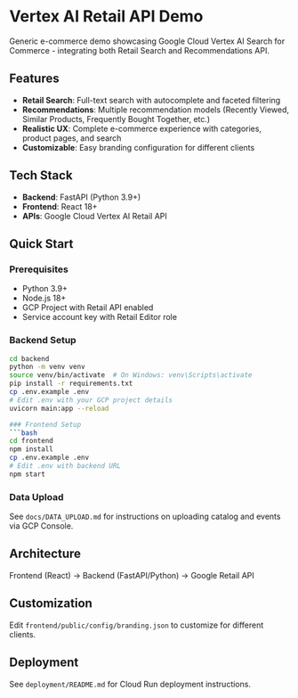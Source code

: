 # Vertex AI Retail API Demo

Generic e-commerce demo showcasing Google Cloud Vertex AI Search for Commerce - integrating both Retail Search and Recommendations API.

## Features

- **Retail Search**: Full-text search with autocomplete and faceted filtering
- **Recommendations**: Multiple recommendation models (Recently Viewed, Similar Products, Frequently Bought Together, etc.)
- **Realistic UX**: Complete e-commerce experience with categories, product pages, and search
- **Customizable**: Easy branding configuration for different clients

## Tech Stack

- **Backend**: FastAPI (Python 3.9+)
- **Frontend**: React 18+
- **APIs**: Google Cloud Vertex AI Retail API

## Quick Start

### Prerequisites

- Python 3.9+
- Node.js 18+
- GCP Project with Retail API enabled
- Service account key with Retail Editor role

### Backend Setup
```bash
cd backend
python -m venv venv
source venv/bin/activate  # On Windows: venv\Scripts\activate
pip install -r requirements.txt
cp .env.example .env
# Edit .env with your GCP project details
uvicorn main:app --reload

### Frontend Setup
```bash
cd frontend
npm install
cp .env.example .env
# Edit .env with backend URL
npm start
```

### Data Upload

See `docs/DATA_UPLOAD.md` for instructions on uploading catalog and events via GCP Console.

## Architecture

Frontend (React) → Backend (FastAPI/Python) → Google Retail API

## Customization

Edit `frontend/public/config/branding.json` to customize for different clients.

## Deployment

See `deployment/README.md` for Cloud Run deployment instructions.
